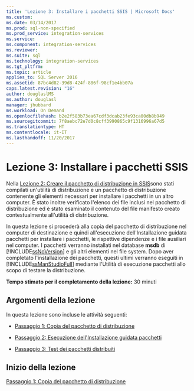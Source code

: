 ```yaml
---
title: 'Lezione 3: Installare i pacchetti SSIS | Microsoft Docs'
ms.custom: 
ms.date: 03/14/2017
ms.prod: sql-non-specified
ms.prod_service: integration-services
ms.service: 
ms.component: integration-services
ms.reviewer: 
ms.suite: sql
ms.technology: integration-services
ms.tgt_pltfrm: 
ms.topic: article
applies_to: SQL Server 2016
ms.assetid: 87bc4d82-39d8-424f-886f-98cf1e4bb07a
caps.latest.revision: "16"
author: douglaslMS
ms.author: douglasl
manager: jhubbard
ms.workload: On Demand
ms.openlocfilehash: b2e2f583b73ea67cdf3dcab23fe93ca00db8b949
ms.sourcegitcommit: 7f8aebc72e7d0c8cff3990865c9f1316996a67d5
ms.translationtype: HT
ms.contentlocale: it-IT
ms.lasthandoff: 11/20/2017
---
```

# <a name="lesson-3-install-ssis-packages"></a>Lezione 3: Installare i pacchetti SSIS
Nella [Lezione 2: Creare il pacchetto di distribuzione in SSIS](../integration-services/lesson-2-create-the-deployment-bundle-in-ssis.md)sono stati compilati un'utilità di distribuzione e un pacchetto di distribuzione contenente gli elementi necessari per installare i pacchetti in un altro computer. È stato inoltre verificato l'elenco dei file inclusi nel pacchetto di distribuzione ed è stato esaminato il contenuto del file manifesto creato contestualmente all'utilità di distribuzione.  
  
In questa lezione si procederà alla copia del pacchetto di distribuzione nel computer di destinazione e quindi all'esecuzione dell'Installazione guidata pacchetti per installare i pacchetti, le rispettive dipendenze e i file ausiliari nel computer. I pacchetti verranno installati nel database **msdb** di [!INCLUDE[ssNoVersion](../includes/ssnoversion-md.md)] e gli altri elementi nel file system. Dopo aver completato l'installazione dei pacchetti, questi ultimi verranno eseguiti in [!INCLUDE[ssManStudioFull](../includes/ssmanstudiofull-md.md)] mediante l'Utilità di esecuzione pacchetti allo scopo di testare la distribuzione.  
  
**Tempo stimato per il completamento della lezione:** 30 minuti  
  
## <a name="lesson-tasks"></a>Argomenti della lezione  
In questa lezione sono incluse le attività seguenti:  
  
-   [Passaggio 1: Copia del pacchetto di distribuzione](../integration-services/lesson-3-1-copying-the-deployment-bundle.md)  
  
-   [Passaggio 2: Esecuzione dell'Installazione guidata pacchetti](../integration-services/lesson-3-2-running-the-package-installation-wizard.md)  
  
-   [Passaggio 3: Test dei pacchetti distribuiti](../integration-services/lesson-3-3-testing-the-deployed-packages.md)  
  
## <a name="start-the-lesson"></a>Inizio della lezione  
[Passaggio 1: Copia del pacchetto di distribuzione](../integration-services/lesson-3-1-copying-the-deployment-bundle.md)  
  
  
  
